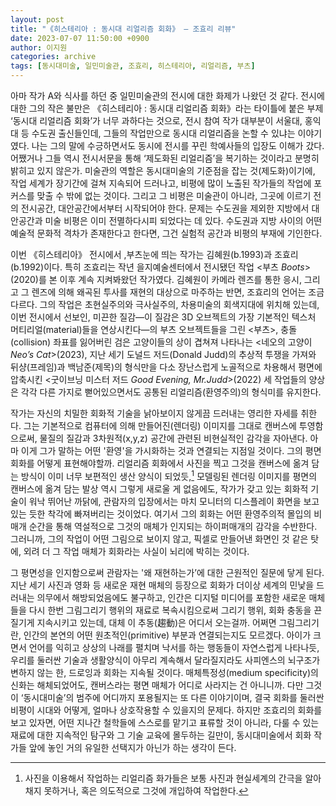 ```yaml
---
layout: post
title: "《히스테리아 : 동시대 리얼리즘 회화》 — 조효리 리뷰"
date: 2023-07-07 11:50:00 +0900
author: 이지원
categories: archive
tags: [동시대미술, 일민미술관, 조효리, 히스테리아, 리얼리즘, 부츠]
---
```


아마 작가 A와 식사를 하던 중 일민미술관의 전시에 대한 화제가 나왔던 것 같다. 전시에 대한 그의 작은 불만은 《히스테리아 : 동시대 리얼리즘 회화》라는 타이틀에 붙은 부제 ‘동시대 리얼리즘 회화’가 너무 과하다는 것으로, 전시 참여 작가 대부분이 서울대, 홍익대 등 수도권 출신들인데, 그들의 작업만으로 동시대 리얼리즘을 논할 수 있냐는 이야기였다. 나는 그의 말에  수긍하면서도 동시에 전시를 꾸린 학예사들의 입장도 이해가 갔다. 어쨌거나 그들 역시 전시서문을 통해 ‘제도화된 리얼리즘’을 복기하는 것이라고 분명히 밝히고 있지 않은가. 미술관의 역할은 동시대미술의 기준점을 잡는 것(제도화)이기에, 작업 세계가 장기간에 걸쳐 지속되어 드러나고, 비평에 많이 노출된 작가들의 작업에 포커스를 맞출 수 밖에 없는 것이다. 그리고 그 비평은 미술관이 아니라, 그곳에 이르기 전의 전시공간, 대안공간에서부터 시작되어야 한다. 문제는 수도권을 제외한 지방에서 대안공간과 미술 비평은 이미 전멸하다시피 되었다는 데 있다. 수도권과 지방 사이의 어떤 예술적 문화적 격차가 존재한다고 한다면, 그건 실험적 공간과 비평의 부재에 기인한다. 

이번 《히스테리아》 전시에서 ,부츠눈에 띄는 작가는 김혜원(b.1993)과 조효리(b.1992)이다. 특히 조효리는 작년 을지예술센터에서 전시됐던 작업 \<부츠 *Boots*>(2020)를 본 이후 계속 지켜봐왔던 작가였다. 김혜원이 카메라 렌즈를 통한 응시, 그리고 그 렌즈에 의해 왜곡된 투사를 재현의 대상으로 마주하는 반면, 조효리의 언어는 조금 다르다. 그의 작업은 초현실주의와 극사실주의, 차용미술의 회색지대에 위치해 있는데, 이번 전시에서 선보인, 미끈한 질감—이 질감은 3D 오브젝트의 가장 기본적인 텍스처 머티리얼(material)들을 연상시킨다—의 부츠 오브젝트들을 그린 \<부츠>, 충돌(collision) 좌표를 잃어버린 검은 고양이들의 상이 겹쳐져 나타나는 \<네오의 고양이 *Neo’s Cat*>(2023), 지난 세기 도널드 저드(Donald Judd)의 추상적 투쟁을 가져와 뒤샹(프레임)과 백남준(제목)의 형식만을 다소 장난스럽게 노골적으로 차용해서 평면에 압축시킨 \<굿이브닝 미스터 저드 *Good Evening, Mr.Judd*>(2022) 세 작업들의 양상은 각각 다른 가지로 뻗어있으면서도 공통된 리얼리즘(환영주의)의 형식미를 유지한다. 

작가는 자신의 치밀한 회화적 기술을 낡아보이지 않게끔 드러내는 영리한 자세를 취한다. 그는 기본적으로 컴퓨터에 의해 만들어진(렌더링) 이미지를 그대로 캔버스에 투영함으로써, 물질의 질감과 3차원적(x,y,z) 공간에 관련된 비현실적인 감각을 자아낸다. 아마 이게 그가 말하는 어떤 '환영'을 가시화하는 것과 연결되는 지점일 것이다. 그의 평면 회화를 어떻게 표현해야할까. 리얼리즘 회화에서 사진을 찍고 그것을 캔버스에 옮겨 담는 방식이 이미 너무 보편적인 생산 양식이 되었듯,[^1] 모델링된 렌더링 이미지를 평면의 캔버스에 옮겨 담는 발상 역시 그렇게 새로울 게 없음에도, 작가가 갖고 있는 회화적 기술이 워낙 뛰어난 까닭에, 관람자의 입장에서는 마치 모니터의 디스플레이 화면을 보고 있는 듯한 착각에 빠져버리는 것이었다. 여기서 그의 회화는 어떤 환영주의적 몰입의 비매개 순간을 통해 역설적으로 그것의 매체가 인지되는 하이퍼매개의 감각을 수반한다. 그러니까, 그의 작업이 어떤 그림으로 보이지 않고, 픽셀로 만들어낸 화면인 것 같은 탓에, 외려 더 그 작업 매체가 회화라는 사실이 뇌리에 박히는 것이다. 

그 평면성을 인지함으로써 관람자는 '왜 재현하는가’에 대한 근원적인 질문에 닿게 된다. 지난 세기 사진과 영화 등 새로운 재현 매체의 등장으로 회화가 더이상 세계의 민낯을 드러내는 의무에서 해방되었음에도 불구하고, 인간은 디지털 미디어를 포함한 새로운 매체들을 다시 한번 그림그리기 행위의 재료로 복속시킴으로써 그리기 행위, 회화 충동을 끈질기게 지속시키고 있는데, 대체 이 추동(趨動)은 어디서 오는걸까. 어쩌면 그림그리기란, 인간의 본연의 어떤 원초적인(primitive) 부분과 연결되는지도 모르겠다. 아이가 크면서 언어를 익히고 상상의 나래를 펼치며 낙서를 하는 행동들이 자연스럽게 나타나듯, 우리를 둘러싼 기술과 생활양식이 아무리 계속해서 달라질지라도 사피엔스의 뇌구조가 변하지 않는 한, 드로잉과 회화는 지속될 것이다. 매체특정성(medium specificity)의 신화는 해체되었어도, 캔버스라는 평면 매체가 어디로 사라지는 건 아니니까. 다만 그것이 ‘동시대미술’의 범주에 어디까지 포용될지는 또 다른 이야기이며, 결국 회화를 둘러싼 비평이 시대와 어떻게, 얼마나 상호작용할 수 있을지의 문제다. 하지만 조효리의 회화를 보고 있자면, 어떤 지나간 철학들에 스스로를 맡기고 표류할 것이 아니라, 다룰 수 있는 재료에 대한 지속적인 탐구와 그 기술 교육에 몰두하는 길만이, 동시대미술에서 회화 작가들 앞에 놓인 거의 유일한 선택지가 아닌가 하는 생각이 든다.


[^1]:  사진을 이용해서 작업하는 리얼리즘 화가들은 보통 사진과 현실세계의 간극을 알아채지 못하거나, 혹은 의도적으로 그것에 개입하여 작업한다.

